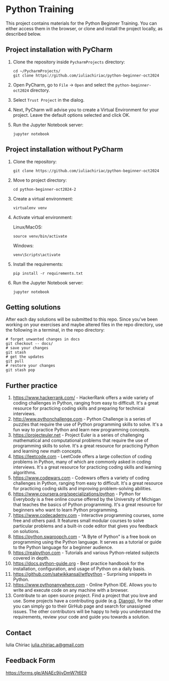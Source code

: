 # Python Training

This project contains materials for the Python Beginner Training. 
You can either access them in the browser, or clone and install the project locally, as described below.

## Project installation with PyCharm

1. Clone the repository inside `PycharmProjects` directory:

    ```shell
    cd ~/PycharmProjects/
    git clone https://github.com/iuliachiriac/python-beginner-oct2024
    ```
   
1. Open PyCharm, go to `File` -> `Open` and select the `python-beginner-oct2024` directory.
1. Select `Trust Project` in the dialog.
1. Next, PyCharm will advise you to create a Virtual Environment for your project. Leave the default options selected and click OK.
1. Run the Jupyter Notebook server:

    ```shell
    jupyter notebook
    ```

## Project installation without PyCharm

1. Clone the repository:

    ```shell
    git clone https://github.com/iuliachiriac/python-beginner-oct2024
    ```

1. Move to project directory:
    ```shell
    cd python-beginner-oct2024-2
    ```

1. Create a virtual environment:

    ```shell
    virtualenv venv
    ```

1. Activate virtual environment:

    Linux/MacOS:
    ```shell
    source venv/bin/activate
    ```

    Windows:
    ```shell
    venv\Scripts\activate
    ```

1. Install the requirements:

    ```shell
    pip install -r requirements.txt
    ```

1. Run the Jupyter Notebook server:

    ```shell
    jupyter notebook
    ```

## Getting solutions
After each day solutions will be submitted to this repo.
Since you've been working on your exercises and maybe altered files in the repo directory, use the following in a terminal, in the repo directory:

```shell
# forget unwanted changes in docs
git checkout -- docs/
# save your changes
git stash
# get the updates
git pull
# restore your changes
git stash pop
```

## Further practice

1. https://www.hackerrank.com/ - HackerRank offers a wide variety of coding challenges in Python, ranging from easy to difficult. It's a great resource for practicing coding skills and preparing for technical interviews.
1. http://www.pythonchallenge.com - Python Challenge is a series of puzzles that require the use of Python programming skills to solve. It's a fun way to practice Python and learn new programming concepts.
1. https://projecteuler.net - Project Euler is a series of challenging mathematical and computational problems that require the use of programming skills to solve. It's a great resource for practicing Python and learning new math concepts.
1. https://leetcode.com - LeetCode offers a large collection of coding problems in Python, many of which are commonly asked in coding interviews. It's a great resource for practicing coding skills and learning algorithms.
1. https://www.codewars.com - Codewars offers a variety of coding challenges in Python, ranging from easy to difficult. It's a great resource for practicing coding skills and improving problem-solving abilities.
1. https://www.coursera.org/specializations/python - Python for Everybody is a free online course offered by the University of Michigan that teaches the basics of Python programming. It's a great resource for beginners who want to learn Python programming.
1. https://www.codecademy.com - Interactive programming courses, some free and others paid. It features small modular courses to solve particular problems and a built-in code editor that gives you feedback on solutions. 
1. https://python.swaroopch.com - "A Byte of Python" is a free book on programming using the Python language. It serves as a tutorial or guide to the Python language for a beginner audience.
1. https://realpython.com - Tutorials and various Python-related subjects covered in depth.
1. https://docs.python-guide.org - Best practice handbook for the installation, configuration, and usage of Python on a daily basis.
1. https://github.com/satwikkansal/wtfpython - Surprising snippets in Python.
1. https://www.pythonanywhere.com - Online Python IDE. Allows you to write and execute code on any machine with a browser.
1. Contribute to an open source project. Find a project that you love and use. Some projects have a contributing guide (e.g. [Django](https://docs.djangoproject.com/en/dev/internals/contributing/)), for the other you can simply go to their GirHub page and search for unassigned issues. The other contributors will be happy to help you understand the requirements, review your code and guide you towards a solution. 


## Contact
Iulia Chiriac <iulia.chiriac.a@gmail.com>

## Feedback Form
https://forms.gle/ANAEc9ijvDmW7t6E9